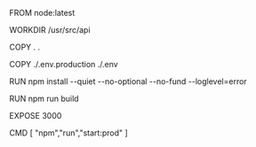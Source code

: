 FROM node:latest

WORKDIR /usr/src/api

COPY . .

COPY ./.env.production ./.env 

RUN npm install --quiet --no-optional --no-fund --loglevel=error

RUN npm run build

EXPOSE 3000

CMD [ "npm","run","start:prod" ]